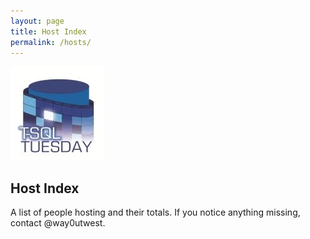 ```yaml
---
layout: page
title: Host Index
permalink: /hosts/
---
```


![T-SQL Tuesday Logo](/assets/img/logos/tsqltuesday.jpg)

## Host Index
A list of people hosting and their totals. If you notice anything missing, contact @way0utwest.